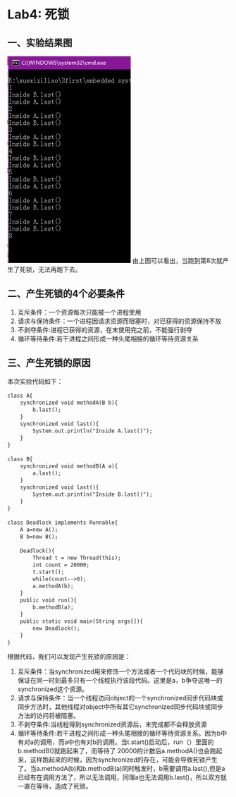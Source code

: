 # Lab4: 死锁
## 一、实验结果图
![fig1](https://github.com/liaoyaoya/ES2016_14353173/blob/master/img/deadlock.PNG)
由上图可以看出，当跑到第8次就产生了死锁，无法再跑下去。
## 二、产生死锁的4个必要条件
1. 互斥条件：一个资源每次只能被一个进程使用
2. 请求与保持条件：一个进程因请求资源而阻塞时，对已获得的资源保持不放
3. 不剥夺条件:进程已获得的资源，在末使用完之前，不能强行剥夺
4. 循环等待条件:若干进程之间形成一种头尾相接的循环等待资源关系
## 三、产生死锁的原因
本次实验代码如下：
```
class A{
	synchronized void methodA(B b){
		b.last();
	}
	synchronized void last(){
		System.out.println("Inside A.last()");
	}
}

class B{
	synchronized void methodB(A a){
		a.last();
	}
	synchronized void last(){
		System.out.println("Inside B.last()");
	}
}

class Deadlock implements Runnable{
	A a=new A();
	B b=new B();
	
	Deadlock(){
		Thread t = new Thread(this);
		int count = 20000;
		t.start();
		while(count-->0);
		a.methodA(b);
	}
	public void run(){
		b.methodB(a);
	}
	public static void main(String args[]){
		new Deadlock();
	}
}
```
根据代码，我们可以发现产生死锁的原因是：
1. 互斥条件：当synchronized用来修饰一个方法或者一个代码块的时候，能够保证在同一时刻最多只有一个线程执行该段代码。这里是a，b争夺这唯一的synchronized这个资源。
2. 请求与保持条件：当一个线程访问object的一个synchronized同步代码块或同步方法时，其他线程对object中所有其它synchronized同步代码块或同步方法的访问将被阻塞。
3. 不剥夺条件:当线程得到synchronized资源后，未完成都不会释放资源
4. 循环等待条件:若干进程之间形成一种头尾相接的循环等待资源关系。因为b中有对a的调用，而a中也有对b的调用。当t.start()启动后，run（）里面的b.methodB()就跑起来了，而等待了
20000的计数后a.methodA()也会跑起来，这样跑起来的时候，因为synchronized的存在，可能会导致死锁产生了。当a.methodA(b)和b.methodB(a)同时触发时，b需要调用a.last(),但是a已经有在调用方法了，所以无法调用，同理a也无法调用b.last()，所以双方就一直在等待，造成了死锁。